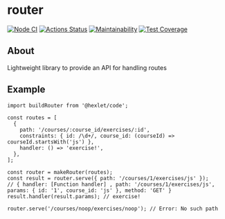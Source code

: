 # router

[![Node CI](https://github.com/PavelDeuce/router/actions/workflows/nodejs.yml/badge.svg)](https://github.com/PavelDeuce/router/actions/workflows/nodejs.yml)
[![Actions Status](https://github.com/PavelDeuce/js-algorithms-trees-project-lvl1/workflows/hexlet-check/badge.svg)](https://github.com/PavelDeuce/js-algorithms-trees-project-lvl1/actions)
[![Maintainability](https://api.codeclimate.com/v1/badges/cf29babbd64a5ec941bc/maintainability)](https://codeclimate.com/github/PavelDeuce/router/maintainability)
[![Test Coverage](https://api.codeclimate.com/v1/badges/cf29babbd64a5ec941bc/test_coverage)](https://codeclimate.com/github/PavelDeuce/router/test_coverage)

## About

Lightweight library to provide an API for handling routes

## Example

```
import buildRouter from '@hexlet/code';

const routes = [
  {
    path: '/courses/:course_id/exercises/:id',
    constraints: { id: /\d+/, course_id: (courseId) => courseId.startsWith('js') },
    handler: () => 'exercise!',
  },
];

const router = makeRouter(routes);
const result = router.serve({ path: '/courses/1/exercises/js' });
// { handler: [Function handler] , path: '/courses/1/exercises/js', params: { id: '1', course_id: 'js' }, method: 'GET' }
result.handler(result.params); // exercise!

router.serve('/courses/noop/exercises/noop'); // Error: No such path
```
